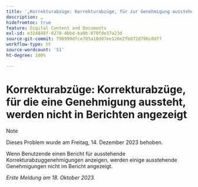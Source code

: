 ```yaml
---
title: '„Korrekturabzüge: Korrekturabzüge, für zur Genehmigung ausstehen, werden nicht in Berichten angezeigt“'
description: „
hidefromtoc: true
feature: Digital Content and Documents
exl-id: e324848f-0278-4bbd-ba9b-870fde37a23d
source-git-commit: 796999dfce705a18d07ee126e2fb072d706c0df7
workflow-type: ht
source-wordcount: '51'
ht-degree: 100%

---
```


# Korrekturabzüge: Korrekturabzüge, für die eine Genehmigung aussteht, werden nicht in Berichten angezeigt

>[!NOTE]
>
>Dieses Problem wurde am Freitag, 14. Dezember 2023 behoben.

<!--WF and WFP-->

Wenn Benutzende einen Bericht für ausstehende Korrekturabzuggenehmigungen anzeigen, werden einige ausstehende Genehmigungen nicht im Bericht angezeigt.

_Erste Meldung am 18. Oktober 2023._
